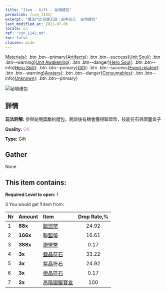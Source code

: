 ```yaml
---
title: "Item - Gift - 祕境禮包"
permalink: /con_1142/
excerpt: "魔法门之英雄无敌：战争纪元  祕境禮包"
last_modified_at: 2021-07-06
locale: cn
ref: "con_1142.md"
toc: false
classes: wide
---
```

 [Materials](/ItemsCN/){: .btn .btn--primary}[Artifacts](/ItemsCN/Artifacts/){: .btn .btn--success}[Unit Soul](/ItemsCN/UnitSoul/){: .btn .btn--warning}[Unit Awakening](/ItemsCN/UnitAwakening/){: .btn .btn--danger}[Hero Soul](/ItemsCN/HeroSoul/){: .btn .btn--info}[Hero Skill](/ItemsCN/HeroSkill/){: .btn .btn--primary}[Gift](/ItemsCN/Gift/){: .btn .btn--success}[Event related](/ItemsCN/Events/){: .btn .btn--warning}[Avatars](/ItemsCN/Avatars/){: .btn .btn--danger}[Consumables](/ItemsCN/Consumables/){: .btn .btn--info}[Unknown](/ItemsCN/Unknown/){: .btn .btn--primary}

 ![祕境禮包](/images/t/i_907003.png)

## 詳情
 **玩法詳解:** 參與祕境獎勵的禮包，開啟後有機會獲得聯盟幣，技能符石與圖鑒盒子

 **Quality:** <span style="color: #DA70D6">OK</span>

 **Type:** Gift

## Gather

  None

## This item contains:

 **Required Level to open:** 1

 3 You would get **1** item  from:

  | Nr | Amount |     Item    | Drop Rate,% |
  |:---|:-------|:------------|:---------:|
  | 1 |  **88x** | [聯盟幣](/cn/Items/con_896/) | 24.92 | 
  | 2 |  **166x** | [聯盟幣](/cn/Items/con_896/) | 16.61 | 
  | 3 |  **388x** | [聯盟幣](/cn/Items/con_896/) | 0.17 | 
  | 4 |  **3x** | [藍晶符石](/cn/Items/con_716/) | 33.22 | 
  | 5 |  **3x** | [紫晶符石](/cn/Items/con_720/) | 24.92 | 
  | 6 |  **3x** | [橙晶符石](/cn/Items/con_730/) | 0.17 | 
  | 7 |  **2x** | [高階圖鑒寶盒](/cn/Items/con_770/) | 100 | 
